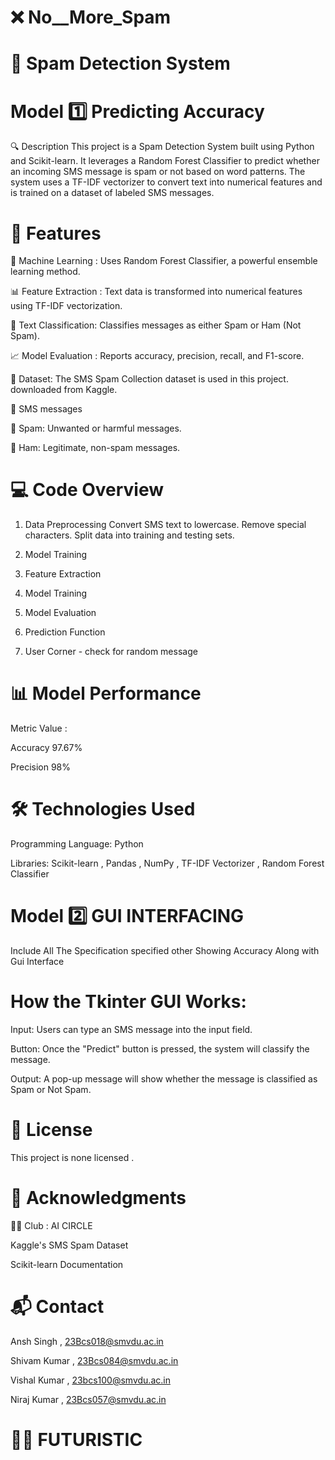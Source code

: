 # ❌ No__More_Spam


# 📧 Spam Detection System



# Model 1️⃣ Predicting Accuracy

🔍 Description
This project is a Spam Detection System built using Python and Scikit-learn. It leverages a Random Forest Classifier to predict whether an incoming SMS message is spam or not based on word patterns. The system uses a TF-IDF vectorizer to convert text into numerical features and is trained on a dataset of labeled SMS messages.

<!-- Replace with an actual image of your project, e.g., a sample output or architecture diagram -->


# 🚀 Features

🧠 Machine Learning : Uses Random Forest Classifier, a powerful ensemble learning method.

📊 Feature Extraction : Text data is transformed into numerical features using TF-IDF vectorization.

💬 Text Classification: Classifies messages as either Spam or Ham (Not Spam).

📈 Model Evaluation : Reports accuracy, precision, recall, and F1-score.

📂 Dataset: The SMS Spam Collection dataset is used in this project. downloaded from Kaggle.

   🛴 SMS messages 
  
   🛴 Spam: Unwanted or harmful messages.
   
   🛴 Ham: Legitimate, non-spam messages.


# 💻 Code Overview
1. Data Preprocessing
   Convert SMS text to lowercase.
   Remove special characters.
   Split data into training and testing sets.
   
3. Model Training
   
3. Feature Extraction

3. Model Training

4. Model Evaluation

5. Prediction Function
   
7.  User Corner - check for random message


# 📊 Model Performance

Metric	Value :

Accuracy	97.67%

Precision	98%


# 🛠️ Technologies Used

Programming Language: Python

Libraries:
Scikit-learn ,
Pandas ,
NumPy ,
TF-IDF Vectorizer ,
Random Forest Classifier




# Model 2️⃣ GUI INTERFACING 


Include All The Specification specified other Showing Accuracy
Along with Gui Interface

# How the Tkinter GUI Works:

Input: Users can type an SMS message into the input field.

Button: Once the "Predict" button is pressed, the system will classify the message.

Output: A pop-up message will show whether the message is classified as Spam or Not Spam.




# 📜 License

This project is none licensed .

# 🌟 Acknowledgments

👨‍🏫 Club  :  AI CIRCLE

Kaggle's SMS Spam Dataset

Scikit-learn Documentation

# 📬 Contact

Ansh Singh , 23Bcs018@smvdu.ac.in

Shivam Kumar , 23Bcs084@smvdu.ac.in

Vishal Kumar , 23bcs100@smvdu.ac.in

Niraj Kumar , 23Bcs057@smvdu.ac.in

# 👨‍💻 FUTURISTIC

